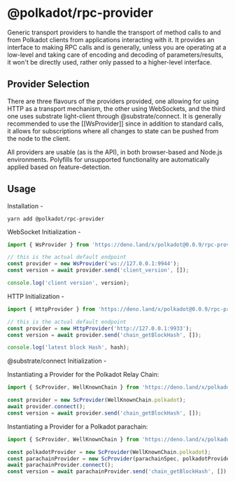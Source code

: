 # @polkadot/rpc-provider

Generic transport providers to handle the transport of method calls to and from Polkadot clients from applications interacting with it. It provides an interface to making RPC calls and is generally, unless you are operating at a low-level and taking care of encoding and decoding of parameters/results, it won't be directly used, rather only passed to a higher-level interface.

## Provider Selection

There are three flavours of the providers provided, one allowing for using HTTP as a transport mechanism, the other using WebSockets, and the third one uses substrate light-client through @substrate/connect. It is generally recommended to use the [[WsProvider]] since in addition to standard calls, it allows for subscriptions where all changes to state can be pushed from the node to the client.

All providers are usable (as is the API), in both browser-based and Node.js environments. Polyfills for unsupported functionality are automatically applied based on feature-detection.

## Usage

Installation -

```
yarn add @polkadot/rpc-provider
```

WebSocket Initialization -

```javascript
import { WsProvider } from 'https://deno.land/x/polkadot@0.0.9/rpc-provider/ws/index.ts';

// this is the actual default endpoint
const provider = new WsProvider('ws://127.0.0.1:9944');
const version = await provider.send('client_version', []);

console.log('client version', version);
```

HTTP Initialization -

```javascript
import { HttpProvider } from 'https://deno.land/x/polkadot@0.0.9/rpc-provider/mod.ts';

// this is the actual default endpoint
const provider = new HttpProvider('http://127.0.0.1:9933');
const version = await provider.send('chain_getBlockHash', []);

console.log('latest block Hash', hash);
```

@substrate/connect Initialization -

Instantiating a Provider for the Polkadot Relay Chain:
```javascript
import { ScProvider, WellKnownChain } from 'https://deno.land/x/polkadot@0.0.9/rpc-provider/substrate-connect/index.ts';

const provider = new ScProvider(WellKnownChain.polkadot);
await provider.connect();
const version = await provider.send('chain_getBlockHash', []);
```

Instantiating a Provider for a Polkadot parachain:
```javascript
import { ScProvider, WellKnownChain } from 'https://deno.land/x/polkadot@0.0.9/rpc-provider/substrate-connect/index.ts';

const polkadotProvider = new ScProvider(WellKnownChain.polkadot);
const parachainProvider = new ScProvider(parachainSpec, polkadotProvider);
await parachainProvider.connect();
const version = await parachainProvider.send('chain_getBlockHash', []);
```
